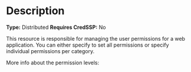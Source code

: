 # Description

**Type:** Distributed
**Requires CredSSP:** No

This resource is responsible for managing the user permissions for a web
application. You can either specify to set all permissions or specify
individual permissions per category.

More info about the permission levels:
